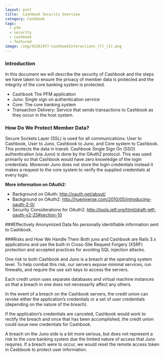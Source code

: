 ```yaml
---
layout: post
title:  Cashbook Security Overview
category: Cashbook
tags:
  - pfm
  - security
  - cashbook
  - featured
image: /img/41561977-CashbookInteractions_(7)_(1).png
---
```

### Introduction
In this document we will describe the security of Cashbook and the steps we have taken to ensure the privacy of member data is protected and the integrity of the core banking system is protected.

 * Cashbook The PFM application
 * Juno: Single sign on authentication service
 * Core: The core banking system
 * Transaction Delivery: Service that sends transactions to Cashbook as they occur in the host system.

### How Do We Protect Member Data?

Secure Sockets Layer (SSL) is used for all communications: User to Cashbook, User to Juno, Cashbook to Juno, and Core system to Cashbook. This protects the data in transit.
Cashbook Single Sign On (SSO) authentication (via Juno) is done by the OAuth2 protocol. This was used primarily so that Cashbook would have zero knowledge of the login credentials. Moreover Juno does not store the login credentials instead it makes a request to the core system to verify the supplied credentials at every login.

<strong>More information on OAuth2:</strong>

 * Background on OAuth: <a href="http://oauth.net/about/">http://oauth.net/about/</a>
 * Background on OAuth2: <a href="http://hueniverse.com/2010/05/introducing-oauth-2-0/">http://hueniverse.com/2010/05/introducing-oauth-2-0/</a>
 * Security Considerations for OAuth2: <a href="http://tools.ietf.org/html/draft-ietf-oauth-v2-25#section-10">http://tools.ietf.org/html/draft-ietf-oauth-v2-25#section-10</a>

###Effectively Anonymized Data
No personally identifiable information sent to Cashbook.

###Risks and How We Handle Them
Both juno and Cashbook are Rails 3.x applications and use the built-in Cross-Site Request Forgery (XSRF) protection and accepted practices for avoiding SQL injection attacks.

One risk to both Cashbook and Juno is a breach at the operating system level. To help combat this risk, our servers expose minimal services, run firewalls, and require the use ssh keys to access the servers.

Each credit union uses separate databases and virtual machine instances so that a breach in one does not necessarily affect any others.

In the event of a breach on the Cashbook servers, the credit union can revoke either the application&rsquo;s credentials or a set of user credentials (depending on the nature of the breach).

If the application&rsquo;s credentials are canceled, Cashbook would work to rectify the breach and once that has been accomplished, the credit union could issue new credentials for Cashbook.

A breach on the Juno side is a bit more serious, but does not represent a risk to the core banking system due the limited nature of access that Juno requires. If a breach were to occur, we would reset the remote access token in Casbbook to protect user information.
